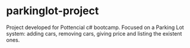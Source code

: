 # parkinglot-project

Project developed for Pottencial c# bootcamp.
Focused on a Parking Lot system: adding cars, removing cars, giving price and listing the existent ones.
